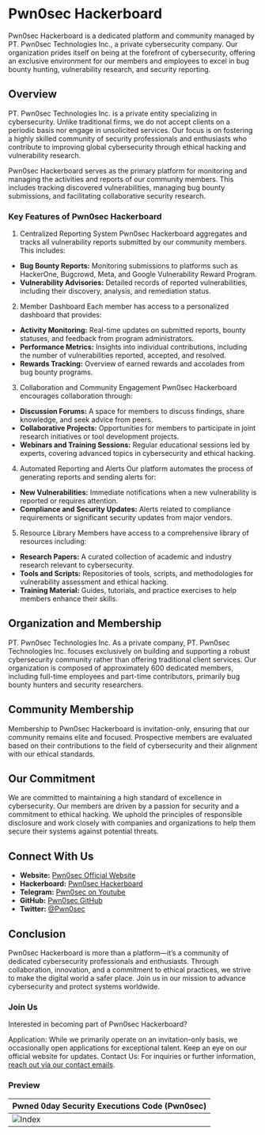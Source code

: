 # Pwn0sec Hackerboard
Pwn0sec Hackerboard is a dedicated platform and community managed by PT. Pwn0sec Technologies Inc., a private cybersecurity company. Our organization prides itself on being at the forefront of cybersecurity, offering an exclusive environment for our members and employees to excel in bug bounty hunting, vulnerability research, and security reporting.

## Overview
PT. Pwn0sec Technologies Inc. is a private entity specializing in cybersecurity. Unlike traditional firms, we do not accept clients on a periodic basis nor engage in unsolicited services. Our focus is on fostering a highly skilled community of security professionals and enthusiasts who contribute to improving global cybersecurity through ethical hacking and vulnerability research.

Pwn0sec Hackerboard serves as the primary platform for monitoring and managing the activities and reports of our community members. This includes tracking discovered vulnerabilities, managing bug bounty submissions, and facilitating collaborative security research.


### Key Features of Pwn0sec Hackerboard
1. Centralized Reporting System
Pwn0sec Hackerboard aggregates and tracks all vulnerability reports submitted by our community members. This includes:
 * **Bug Bounty Reports:** Monitoring submissions to platforms such as HackerOne, Bugcrowd, Meta, and Google Vulnerability Reward Program.
 * **Vulnerability Advisories:** Detailed records of reported vulnerabilities, including their discovery, analysis, and remediation status.

2. Member Dashboard
Each member has access to a personalized dashboard that provides:
 * **Activity Monitoring:** Real-time updates on submitted reports, bounty statuses, and feedback from program administrators.
 * **Performance Metrics:** Insights into individual contributions, including the number of vulnerabilities reported, accepted, and resolved.
 * **Rewards Tracking:** Overview of earned rewards and accolades from bug bounty programs.

3. Collaboration and Community Engagement
Pwn0sec Hackerboard encourages collaboration through:
 * **Discussion Forums:** A space for members to discuss findings, share knowledge, and seek advice from peers.
 * **Collaborative Projects:** Opportunities for members to participate in joint research initiatives or tool development projects.
 * **Webinars and Training Sessions:** Regular educational sessions led by experts, covering advanced topics in cybersecurity and ethical hacking.

4. Automated Reporting and Alerts
Our platform automates the process of generating reports and sending alerts for:
 * **New Vulnerabilities:** Immediate notifications when a new vulnerability is reported or requires attention.
 * **Compliance and Security Updates:** Alerts related to compliance requirements or significant security updates from major vendors.

5. Resource Library
Members have access to a comprehensive library of resources including:
 * **Research Papers:** A curated collection of academic and industry research relevant to cybersecurity.
 * **Tools and Scripts:** Repositories of tools, scripts, and methodologies for vulnerability assessment and ethical hacking.
 * **Training Material:** Guides, tutorials, and practice exercises to help members enhance their skills.


## Organization and Membership
PT. Pwn0sec Technologies Inc.
As a private company, PT. Pwn0sec Technologies Inc. focuses exclusively on building and supporting a robust cybersecurity community rather than offering traditional client services. Our organization is composed of approximately 600 dedicated members, including full-time employees and part-time contributors, primarily bug bounty hunters and security researchers.

## Community Membership
Membership to Pwn0sec Hackerboard is invitation-only, ensuring that our community remains elite and focused. Prospective members are evaluated based on their contributions to the field of cybersecurity and their alignment with our ethical standards.

## Our Commitment
We are committed to maintaining a high standard of excellence in cybersecurity. Our members are driven by a passion for security and a commitment to ethical hacking. We uphold the principles of responsible disclosure and work closely with companies and organizations to help them secure their systems against potential threats.

## Connect With Us
 * **Website:** [Pwn0sec Official Website](https://www.pwn0sec.com/)
 * **Hackerboard:** [Pwn0sec Hackerboard](https://hackerboard.pwn0sec.com/)
 * **Telegram:** [Pwn0sec on Youtube](https://www.youtube.com/@pwn0sec/videos)
 * **GitHub:** [Pwn0sec GitHub](https://github.com/pwn0sec/)
 * **Twitter:** [@Pwn0sec](comingsoon)


## Conclusion
Pwn0sec Hackerboard is more than a platform—it’s a community of dedicated cybersecurity professionals and enthusiasts. Through collaboration, innovation, and a commitment to ethical practices, we strive to make the digital world a safer place. Join us in our mission to advance cybersecurity and protect systems worldwide.

### Join Us
Interested in becoming part of Pwn0sec Hackerboard?

Application: While we primarily operate on an invitation-only basis, we occasionally open applications for exceptional talent. Keep an eye on our official website for updates.
Contact Us: For inquiries or further information, [reach out via our contact emails](support@pwn0sec.com).


###  Preview
|    Pwned 0day Security Executions Code (Pwn0sec)    |
| ------------- |
|![Index](https://camo.githubusercontent.com/0c1fa6e0970282d7052add6d6a534b82149bb5a4267745cfa32dfaa08dbe450d/68747470733a2f2f692e6962622e636f2f6b6750783731462f4461726b2d53696d706c652d4675747572652d4c696e6b65642d496e2d42616e6e65722d322e706e67)|
